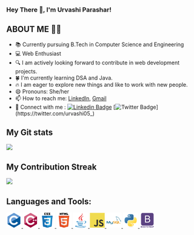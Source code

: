 


### Hey There 👋, I'm Urvashi Parashar!

## ABOUT ME 💁‍♀️
- 📚 Currently pursuing B.Tech in Computer Science and Engineering 
- 💻 Web Enthusiast
- 🔍 I am actively looking forward to contribute in web development projects.
- 🍀 I'm currently learning DSA and Java.
- 🔥 I am eager to explore new things and like to work with new people.
- 😄 Pronouns: She/her
- 📫 How to reach me: [Linkedln](https://www.linkedin.com/in/urvashi-parashar-a863b51aa/), [Gmail](urvashiparashar2001@gmail.com)
- 🤝 Connect with me : [![Linkedin Badge](https://img.shields.io/badge/-urvashiparashar-purple?style=plastic-square&logo=Linkedin&logoColor=white&link=https://www.linkedin.com/in/urvashi-parashar-a863b51aa/)](https://www.linkedin.com/in/urvashi-parashar-a863b51aa/) [![Twitter Badge](https://img.shields.io/badge/-urvashi05_-purple?style=plastic-square&logo=twitter&logoColor=white&link=https://twitter.com/urvashi05_)](https://twitter.com/urvashi05_)

<h2>My Git stats</h2>
<img src="https://github-readme-stats.vercel.app/api?username=urvashiparashar&&show_icons=true&count_private=true&theme=radical"/>
<h2>My Contribution Streak</h2>
<img src="https://github-readme-streak-stats.herokuapp.com/?user=urvashiparashar&theme=radical"/>



<h2>Languages and Tools:</h2>
<p align="left"> 
<a href="https://www.cprogramming.com/" target="_blank"> <img src="https://raw.githubusercontent.com/devicons/devicon/master/icons/c/c-original.svg" alt="c" width="40" height="40"/> </a>
<a href="https://www.w3schools.com/cpp/" target="_blank"> <img src="https://raw.githubusercontent.com/devicons/devicon/master/icons/cplusplus/cplusplus-original.svg" alt="cplusplus" width="40" height="40"/> </a> <a href="https://www.w3schools.com/css/" target="_blank"> <img src="https://raw.githubusercontent.com/devicons/devicon/master/icons/css3/css3-original-wordmark.svg" alt="css3" width="40" height="40"/> </a><a href="https://www.w3.org/html/" target="_blank"> <img src="https://raw.githubusercontent.com/devicons/devicon/master/icons/html5/html5-original-wordmark.svg" alt="html5" width="40" height="40"/> </a> <a href="https://www.java.com" target="_blank"> <img src="https://raw.githubusercontent.com/devicons/devicon/master/icons/java/java-original.svg" alt="java" width="40" height="40"/> </a> <a href="https://developer.mozilla.org/en-US/docs/Web/JavaScript" target="_blank"> <img src="https://raw.githubusercontent.com/devicons/devicon/master/icons/javascript/javascript-original.svg" alt="javascript" width="40" height="40"/> </a> <a href="https://www.mysql.com/" target="_blank"> <img src="https://raw.githubusercontent.com/devicons/devicon/master/icons/mysql/mysql-original-wordmark.svg" alt="mysql" width="40" height="40"/> </a><a href="https://www.python.org" target="_blank"> <img src="https://raw.githubusercontent.com/devicons/devicon/master/icons/python/python-original.svg" alt="python" width="40" height="40"/> </a> <a href="https://getbootstrap.com" target="_blank"> <img src="https://raw.githubusercontent.com/devicons/devicon/master/icons/bootstrap/bootstrap-plain-wordmark.svg" alt="bootstrap" width="40" height="40"/> </a> 
</p>


<!--
**urvashiparashar/urvashiparashar** is a ✨ _special_ ✨ repository because its `README.md` (this file) appears on your GitHub profile.

Here are some ideas to get you started:

- 🔭 I’m currently working on ...
- 🌱 I’m currently learning ...
- 👯 I’m looking to collaborate on ...
- 🤔 I’m looking for help with ...
- 💬 Ask me about ...
- 📫 How to reach me: ...
- 😄 Pronouns: ...
- ⚡ Fun fact: ...
-->
